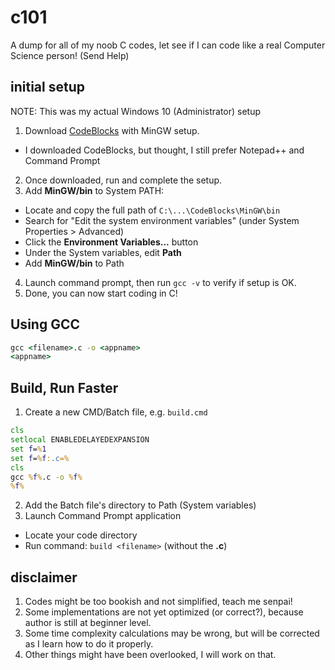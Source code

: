 # c101
A dump for all of my noob C codes, let see if I can code like a real Computer Science person! (Send Help)

## initial setup
NOTE: This was my actual Windows 10 (Administrator) setup
1. Download [CodeBlocks](https://www.codeblocks.org/downloads/binaries/) with MinGW setup.
 - I downloaded CodeBlocks, but thought, I still prefer Notepad++ and Command Prompt
2. Once downloaded, run and complete the setup.
3. Add **MinGW/bin** to System PATH:
 - Locate and copy the full path of `C:\...\CodeBlocks\MinGW\bin`
 - Search for "Edit the system environment variables" (under System Properties > Advanced)
 - Click the **Environment Variables...** button
 - Under the System variables, edit **Path**
 - Add **MinGW/bin** to Path
4. Launch command prompt, then run `gcc -v` to verify if setup is OK.
5. Done, you can now start coding in C!

## Using GCC
```cmd
gcc <filename>.c -o <appname>
<appname>
```

## Build, Run Faster
1. Create a new CMD/Batch file, e.g. `build.cmd`
```cmd
cls
setlocal ENABLEDELAYEDEXPANSION
set f=%1
set f=%f:.c=%
cls
gcc %f%.c -o %f%
%f%
```
2. Add the Batch file's directory to Path (System variables)
3. Launch Command Prompt application
 - Locate your code directory
 - Run command: `build <filename>` (without the **.c**)

## disclaimer
1. Codes might be too bookish and not simplified, teach me senpai!
2. Some implementations are not yet optimized (or correct?), because author is still at beginner level.
3. Some time complexity calculations may be wrong, but will be corrected as I learn how to do it properly.
4. Other things might have been overlooked, I will work on that.
